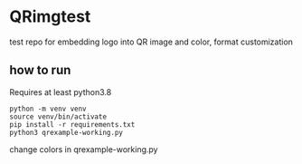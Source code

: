 # QRimgtest

test repo for embedding logo into QR image and color, format customization

## how to run

Requires at least python3.8

```
python -m venv venv
source venv/bin/activate
pip install -r requirements.txt
python3 qrexample-working.py 
```

change colors in qrexample-working.py
